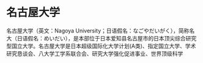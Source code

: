 # 名古屋大学

名古屋大学（英文：Nagoya University；日语假名：なごやだいがく），简称名大（日语假名：めいだい），是本部位于日本爱知县名古屋市的日本顶尖综合研究型国立大学。名古屋大学是日本超级国际化大学计划(A类)、指定国立大学、学术研究恳谈会、八大学工学系联合会、研究大学强化促进事业、世界顶级科学